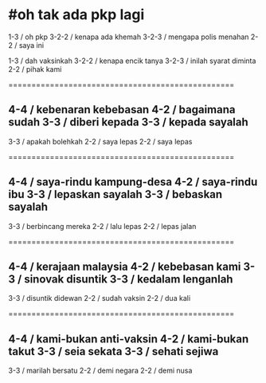 #oh tak ada pkp lagi
=================================================
1-3 / oh pkp
3-2-2 / kenapa ada khemah
3-2-3 / mengapa polis menahan
2-2 / saya ini

1-3 / dah vaksinkah
3-2-2 / kenapa encik tanya
3-2-3 / inilah syarat diminta
2-2 / pihak kami

=================================================

4-4 / kebenaran kebebasan
4-2 / bagaimana sudah
3-3 / diberi kepada
3-3 / kepada sayalah
-------------------------------------------------
3-3 / apakah bolehkah
2-2 / saya lepas
2-2 / saya lepas

=================================================

4-4 / saya-rindu kampung-desa
4-2 / saya-rindu ibu
3-3 / lepaskan sayalah
3-3 / bebaskan sayalah
-------------------------------------------------
3-3 / berbincang mereka
2-2 / lalu lepas
2-2 / lepas jalan

=================================================

4-4 / kerajaan malaysia
4-2 / kebebasan kami
3-3 / sinovak disuntik
3-3 / kedalam lenganlah
-------------------------------------------------
3-3 / disuntik didewan
2-2 / sudah vaksin
2-2 / dua kali

=================================================

4-4 / kami-bukan anti-vaksin
4-2 / kami-bukan takut
3-3 / seia sekata
3-3 / sehati sejiwa
-------------------------------------------------
3-3 / marilah bersatu
2-2 / demi negara
2-2 / demi nusa